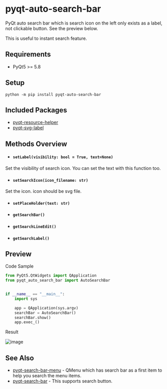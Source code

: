 # pyqt-auto-search-bar
PyQt auto search bar which is search icon on the left only exists as a label, not clickable button. See the preview below.

This is useful to instant search feature.

## Requirements
* PyQt5 >= 5.8

## Setup
`python -m pip install pyqt-auto-search-bar`

## Included Packages
* <a href="https://github.com/yjg30737/pyqt-resource-helper.git">pyqt-resource-helper</a>
* <a href="https://github.com/yjg30737/pyqt-svg-label.git">pyqt-svg-label</a>

## Methods Overview
* #### `setLabel(visibility: bool = True, text=None)`
Set the visibility of search icon. You can set the text with this function too.
* #### `setSearchIcon(icon_filename: str)`
Set the icon. icon should be svg file.
* #### `setPlaceHolder(text: str)`
* #### `getSearchBar()`
* #### `getSearchLineEdit()`
* #### `getSearchLabel()`

## Preview
Code Sample
```python
from PyQt5.QtWidgets import QApplication
from pyqt_auto_search_bar import AutoSearchBar


if __name__ == "__main__":
    import sys

    app = QApplication(sys.argv)
    searchBar = AutoSearchBar()
    searchBar.show()
    app.exec_()
```

Result

![image](https://user-images.githubusercontent.com/55078043/155654257-4d31a17a-fc64-4292-aecc-cf46a9580f18.png)

## See Also

* <a href="https://github.com/yjg30737/pyqt-search-bar-menu.git">pyqt-search-bar-menu</a> - QMenu which has search bar as a first item to help you search the menu items.
* <a href="https://github.com/yjg30737/pyqt-search-bar.git">pyqt-search-bar</a> - This supports search button.
